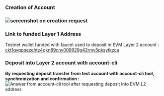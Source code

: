 <h3> Creation of Account <h3>

<img src="https://github.com/hodlrtodlrfarmr/nervos_task2/blob/main/accountcreated.png" alt="screenshot on creation request"/>

<h3> Link to funded Layer 1 Address </h3>
    Testnet wallet funded with faucet used to deposit in EVM Layer 2 account : <a href="https://explorer.nervos.org/aggron/address/ckt1qyqpqezehtz4qkn89cny009929g42rmy5pksytkzca"> ckt1qyqpqezehtz4qkn89cny009929g42rmy5pksytkzca </a>
    
<h3> Deposit into Layer 2 account with account-cli </h3>
 <b> By requesting deposit transfer from test account with account-cli tool, synchronization and confirmation : </b>
 
 <img src="https://github.com/hodlrtodlrfarmr/nervos_task2/blob/main/txncompleted.png" alt="Answer from account-cli tool after requesting deposit into EVM L2 address" /> 
